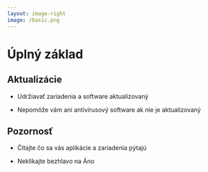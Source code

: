 ```yaml
---
layout: image-right
image: /basic.png
---
```


# Úplný základ

## Aktualizácie

- Udržiavať zariadenia a software aktualizovaný

- Nepomôže vám ani antivírusový software ak nie je aktualizovaný

## Pozornosť

- Čítajte čo sa vás aplikácie a zariadenia pýtajú

- Neklikajte bezhlavo na Áno